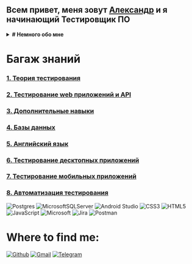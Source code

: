 ## Всем привет, меня зовут [Александр](https://vk.com/id122275910) и я начинающий Тестировщик ПО
<details>
  <summary><b># Немного обо мне</b></summary>
  <br/>
</details>

# Багаж знаний
### [1. Теория тестирования](https://github.com/kozlofAlex/testing/blob/main/Testing%20theory.md)
### [2. Тестирование web приложений и API](https://github.com/kozlofAlex/testing/blob/main/Testing%20theory.md)
### [3. Дополнительные навыки](https://github.com/kozlofAlex/testing/blob/main/Testing%20theory.md)
### [4. Базы данных](https://github.com/kozlofAlex/testing/blob/main/Testing%20theory.md)
### [5. Английский язык](https://github.com/kozlofAlex/testing/blob/main/Testing%20theory.md)
### [6. Тестирование десктопных приложений](https://github.com/kozlofAlex/testing/blob/main/Testing%20theory.md)
### [7. Тестирование мобильных приложений](https://github.com/kozlofAlex/testing/blob/main/Testing%20theory.md)
### [8. Автоматизация тестирования](https://github.com/kozlofAlex/testing/blob/main/Testing%20theory.md)



![Postgres](https://img.shields.io/badge/postgres-%23316192.svg?style=for-the-badge&logo=postgresql&logoColor=white)
![MicrosoftSQLServer](https://img.shields.io/badge/Microsoft%20SQL%20Sever-CC2927?style=for-the-badge&logo=microsoft%20sql%20server&logoColor=white)
![Android Studio](https://img.shields.io/badge/Android%20Studio-3DDC84.svg?style=for-the-badge&logo=android-studio&logoColor=white)
![CSS3](https://img.shields.io/badge/css3-%231572B6.svg?style=for-the-badge&logo=css3&logoColor=white)
![HTML5](https://img.shields.io/badge/html5-%23E34F26.svg?style=for-the-badge&logo=html5&logoColor=white)
![JavaScript](https://img.shields.io/badge/javascript-%23323330.svg?style=for-the-badge&logo=javascript&logoColor=%23F7DF1E)
![Microsoft](https://img.shields.io/badge/Microsoft-0078D4?style=for-the-badge&logo=microsoft&logoColor=white)
![Jira](https://img.shields.io/badge/jira-%230A0FFF.svg?style=for-the-badge&logo=jira&logoColor=white)
![Postman](https://img.shields.io/badge/Postman-FF6C37?style=for-the-badge&logo=postman&logoColor=white)


# Where to find me:
<a href="https://github.com/kozlofAlex" target="_blank"><img alt="Github" src="https://img.shields.io/badge/GitHub-%2312100E.svg?&style=for-the-badge&logo=Github&logoColor=white" /></a>
<a href="mailto:kozlaleksan2013@gmail.com" target="_blank"><img alt="Gmail" src="https://img.shields.io/badge/Gmail-D14836?style=for-the-badge&logo=gmail&logoColor=white" /></a>
<a href="https://tlgg.ru/alex_kozov_91" target="_blank"><img alt="Telegram" src="https://img.shields.io/badge/Telegram-2CA5E0?style=for-the-badge&logo=telegram&logoColor=white" /></a>
